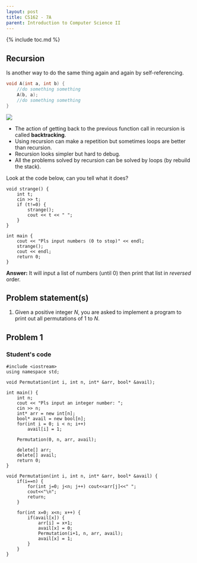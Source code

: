 ```yaml
---
layout: post
title: CS162 - 7A
parent: Introduction to Computer Science II
--- 
```


{% include toc.md %}

## Recursion

Is another way to do the same thing again and again by self-referencing.

```cpp
void A(int a, int b) {
    //do something something
    A(b, a);
    //do something something
}
```

![](https://i.imgur.com/E9KSOdx.gif)

- The action of getting back to the previous function call in recursion is called **backtracking**. 
- Using recursion can make a repetition but sometimes loops are better than recursion.
- Recursion looks simpler but hard to debug. 
- All the problems solved by recursion can be solved by loops (by rebuild the stack).

Look at the code below, can you tell what it does?

```cpp=
void strange() {
    int t;
    cin >> t;
    if (t!=0) {
        strange();
        cout << t << " ";
    }
}

int main {
    cout << "Pls input numbers (0 to stop)" << endl;
    strange();
    cout << endl;
    return 0;
}
```

**Answer:** It will input a list of numbers (until 0) then print that list in *reversed* order.

## Problem statement(s)

1. Given a positive integer $N$, you are asked to implement a program to print out all permutations of $1$ to $N$.

## Problem 1

### Student's code

```cpp=
#include <iostream>
using namespace std;

void Permutation(int i, int n, int* &arr, bool* &avail);

int main() {
    int n;
    cout << "Pls input an integer number: ";
    cin >> n;
    int* arr = new int[n];
    bool* avail = new bool[n];
    for(int i = 0; i < n; i++)
        avail[i] = 1;
    
    Permutation(0, n, arr, avail);
    
    delete[] arr;
    delete[] avail;
    return 0;
}

void Permutation(int i, int n, int* &arr, bool* &avail) {
    if(i==n) {
        for(int j=0; j<n; j++) cout<<arr[j]<<" ";
        cout<<"\n";
        return;
    }
    
    for(int x=0; x<n; x++) {
        if(avail[x]) {
            arr[i] = x+1;
            avail[x] = 0;
            Permutation(i+1, n, arr, avail);
            avail[x] = 1;
        }
    }
}
```